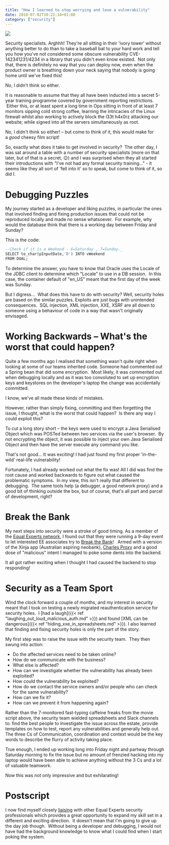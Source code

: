 ```yaml
---
title: "How I learned to stop worrying and love a vulnerability"
date: 2018-07-02T10:22:14+01:00
category: ["security"]
---
```


![](/images/how_i_learned_to_stop_worrying_and_love_a_vulnerability_title.png)

Security specialists. Arghhh! They're all sitting in their 'ivory tower' without anything better to do than to take a 
baseball bat to your hard work and tell you how you've not considered some obscure vulnerability CVE-142341231/4234 in 
a library that you didn't even know existed.  Not only that, there is definitely no way that you can deploy now, 
even when the product owner is breathing down your neck saying that nobody is going home until we've fixed this! 

No, I didn't think so either.  

It is reasonable to assume that they all have been inducted into a secret 5-year training programme covered by 
government reporting restrictions.  Either this, or at least spent a long time in Ops sitting in front of at least 
7 monitors sipping cold strong coffee, learning the intricacies of the Linux firewall whilst also working to actively 
block the l33t h4x0rz attacking our website; while signed into all the servers simultaneously as root.  

No, I didn't think so either! – but come to think of it, this would make for a *good* cheesy film script!

So, exactly what does it take to get involved in security?  The other day, I was sat around a table with a number of 
security specialists (more on that later, but of that is a secret, 😉) and I was surprised when they all started 
their introductions with "I've not had any formal security training..." - it seems like they all sort of 'fell into it' 
so to speak, but come to think of it, so did I.

# Debugging Puzzles

My journey started as a developer and liking puzzles, in particular the ones that involved finding and fixing production 
issues that could not be reproduced locally and made no sense whatsoever.  For example, why would the database think 
that there is a working day between Friday and Sunday? 

This is the code:

```sql
--Check if it is a Weekend - 6=Saturday , 7=Sunday._  
SELECT to_char(pInputDate,'D') INTO vWeekend  
FROM DUAL;
```

To determine the answer, you have to know that Oracle uses the Locale of the JDBC client to determine which "Locale" to 
use in a DB session.  In this case, the container default of "en_US" meant that the first day of the week was Sunday.   

But I digress...  What does this have to do with security? Well, security holes are based on the similar puzzles. 
Exploits are just bugs with unintended consequences.  SQL injection, XML injection, XXE, XSRF are all down to 
someone using a behaviour of code in a way that wasn't originally envisaged.  

# Working Backwards – What's the worst that could happen?

Quite a few months ago I realised that something wasn't quite right when looking at some of our teams inherited code. 
Someone had commented out a Spring bean that did some encryption.  Most likely, it was commented out when debugging 
locally and as it was too convoluted to set up encryption keys and keystores on the developer's laptop the change 
was accidentally committed.

I know, we've all made these kinds of mistakes.

However, rather than simply fixing, committing and then forgetting the issue, I thought, what is the worst that 
could happen?  Is there any way I could exploit this?

To cut a long story short – the keys were used to encrypt a Java Serialised Object which was POSTed between two 
services via the user's browser.  By not encrypting the object, it was possible to inject your own 
Java Serialised Object and then have the server execute any command you like.

That's not good... It was exciting! I had just found my first proper 'in-the-wild' real-life vulnerability!

Fortunately, I had already worked out what the fix was! All I did was find the root cause and worked backwards to 
figure out what caused the problematic symptoms.  In my view, this isn't really that different to debugging.  
The same tools help (a debugger, a good network proxy) and a good bit of thinking outside the box, but of course, 
that's all part and parcel of development, right?

# Break the Bank

My next steps into security were a stroke of good timing. As a member of the [Equal Experts network](https://www.equalexperts.com/our-people/our-network/), 
I found out that they were running a 9-day event to let interested EE associates try to 
[Break the Bank](https://www.equalexperts.com/blog/tech-focus/security-testing-how-we-tried-to-break-the-bank/)!  
Armed with a version of the Xinja app (Australian aspiring neobank), [Charles Proxy](https://www.charlesproxy.com) 
and a good dose of "malicious" intent I managed to poke some dents into the backend.

It all got rather exciting when I thought I had caused the backend to stop responding! 

# Security as a Team Sport

Wind the clock forward a couple of months, and my interest in security meant that I took on testing a newly migrated 
reauthentication service for security holes.  I [had a laugh]({{< ref "laughing_out_loud_malicious_auth.md" >}}) and found 
[XML can be dangerous]({{< ref "hiding_xxe_in_spreadsheets.md" >}}). I also learned that finding and fixing security 
holes is only the part of the story.  

My first step was to raise the issue with the security team.  They then swung into action:

*   Do the affected services need to be taken online?
*   How do we communicate with the business?
*   What else is affected?
*   How can we investigate whether the vulnerability has already been exploited?
*   How could the vulnerability be exploited?
*   How do we contact the service owners and/or people who can check for the same vulnerability?
*   How can we fix it?
*   How can we prevent it from happening again?

Rather than the 7-monitored fast-typing caffeine freaks from the movie script above, the security team wielded 
spreadsheets and Slack channels to: find the best people to investigate the issue across the estate, provide templates 
on how to test, report any vulnerabilities and generally help out.  The three Cs of Communication, coordination and 
context would be the key words to describe the flurry of activity taking place.

True enough, I ended up working long into Friday night and partway through Saturday morning to fix the issue but no 
amount of frenzied hacking into my laptop would have been able to achieve anything without the 3 Cs and a lot of 
valuable teamwork.

Now this was not only impressive and but exhilarating!

# Postscript

I now find myself closely [liaising](https://www.equalexperts.com/services/security/) with other Equal Experts security 
professionals which provides a great opportunity to expand my skill set in a different and exciting direction.  
It doesn't mean that I'm going to give up the day job though.  Without being a developer and debugging, I would not 
have had the background knowledge to know what I could find when I start poking the system.
